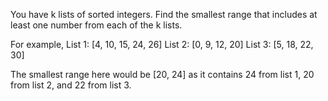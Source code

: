 You have k lists of sorted integers. Find the smallest range that includes at least one number from each of the k lists. 

For example, 
List 1: [4, 10, 15, 24, 26] 
List 2: [0, 9, 12, 20] 
List 3: [5, 18, 22, 30] 

The smallest range here would be [20, 24] as it contains 24 from list 1, 20 from list 2, and 22 from list 3.